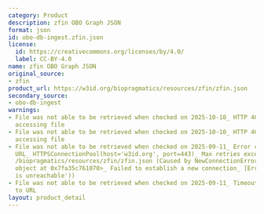 ```yaml
---
category: Product
description: zfin OBO Graph JSON
format: json
id: obo-db-ingest.zfin.json
license:
  id: https://creativecommons.org/licenses/by/4.0/
  label: CC-BY-4.0
name: zfin OBO Graph JSON
original_source:
- zfin
product_url: https://w3id.org/biopragmatics/resources/zfin/zfin.json
secondary_source:
- obo-db-ingest
warnings:
- File was not able to be retrieved when checked on 2025-10-10_ HTTP 404 error when
  accessing file
- File was not able to be retrieved when checked on 2025-10-10_ HTTP 404 error when
  accessing file
- File was not able to be retrieved when checked on 2025-09-11_ Error connecting to
  URL_ HTTPSConnectionPool(host='w3id.org', port=443)_ Max retries exceeded with url_
  /biopragmatics/resources/zfin/zfin.json (Caused by NewConnectionError('<urllib3.connection.HTTPSConnection
  object at 0x7fa35c761070>_ Failed to establish a new connection_ [Errno 101] Network
  is unreachable'))
- File was not able to be retrieved when checked on 2025-09-11_ Timeout connecting
  to URL
layout: product_detail
---
```

